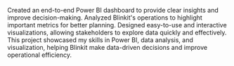 Created an end-to-end Power BI dashboard to provide clear insights and improve decision-making. Analyzed Blinkit's operations to highlight important metrics for better planning. Designed easy-to-use and interactive visualizations, allowing stakeholders to explore data quickly and effectively. This project showcased my skills in Power BI, data analysis, and visualization, helping Blinkit make data-driven decisions and improve operational efficiency.
